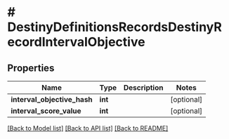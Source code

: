 # # DestinyDefinitionsRecordsDestinyRecordIntervalObjective

## Properties

Name | Type | Description | Notes
------------ | ------------- | ------------- | -------------
**interval_objective_hash** | **int** |  | [optional]
**interval_score_value** | **int** |  | [optional]

[[Back to Model list]](../../README.md#models) [[Back to API list]](../../README.md#endpoints) [[Back to README]](../../README.md)
